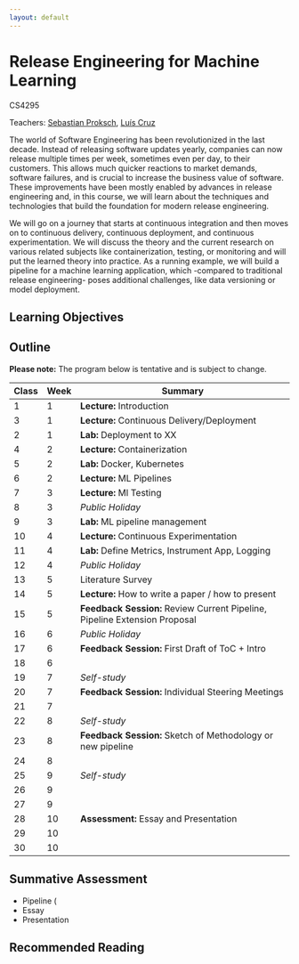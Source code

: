 ```yaml
---
layout: default
---
```


# Release Engineering for Machine Learning

CS4295

Teachers: [Sebastian Proksch], [Luís Cruz]

The world of Software Engineering has been revolutionized in the last decade. Instead of releasing software updates yearly, companies can now release multiple times per week, sometimes even per day, to their customers. This allows much quicker reactions to market demands, software failures, and is crucial to increase the business value of software. These improvements have been mostly enabled by advances in release engineering and, in this course, we will learn about the techniques and technologies that build the foundation for modern release engineering.

We will go on a journey that starts at continuous integration and then moves on to continuous delivery, continuous deployment, and continuous experimentation. We will discuss the theory and the current research on various related subjects like containerization, testing, or monitoring and will put the learned theory into practice. As a running example, we will build a pipeline for a machine learning application, which -compared to traditional release engineering- poses additional challenges, like data versioning or model deployment.

## Learning Objectives

## Outline

**Please note:** The program below is tentative and is subject to change.

 Class | Week| Summary
-------| ----|----------|
 1     | 1   | **Lecture:** Introduction
 3     | 1   | **Lecture:** Continuous Delivery/Deployment
 2     | 1   | **Lab:** Deployment to XX
 4     | 2   | **Lecture:** Containerization
 5     | 2   | **Lab:** Docker, Kubernetes 
 6     | 2   | **Lecture:** ML Pipelines
 7     | 3   | **Lecture:** Ml Testing
 8     | 3   | *Public Holiday*
 9     | 3   | **Lab:** ML pipeline management 
 10    | 4   | **Lecture:** Continuous Experimentation
 11    | 4   | **Lab:** Define Metrics, Instrument App, Logging
 12    | 4   | *Public Holiday*
 13    | 5   | Literature Survey
 14    | 5   | **Lecture:** How to write a paper / how to present
 15    | 5   | **Feedback Session:** Review Current Pipeline, Pipeline Extension Proposal
 16    | 6   | *Public Holiday*
 17    | 6   | **Feedback Session:** First Draft of ToC + Intro
 18    | 6   | 
 19    | 7   | *Self-study*
 20    | 7   | **Feedback Session:** Individual Steering Meetings
 21    | 7   |
 22    | 8   | *Self-study*
 23    | 8   | **Feedback Session:** Sketch of Methodology or new pipeline
 24    | 8   |
 25    | 9   | *Self-study*
 26    | 9   | 
 27    | 9   | 
 28    | 10  | **Assessment:** Essay and Presentation
 29    | 10  |  
 30    | 10  |  


## Summative Assessment

- Pipeline (
- Essay
- Presentation

## Recommended Reading


[Sebastian Proksch]: https://proks.ch
[Luís Cruz]: https://luiscruz.github.io

